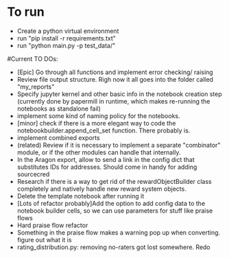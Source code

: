 # To run
* Create a python virtual environment
* run "pip install -r requirements.txt"
* run "python main.py -p test_data/"


#Current TO DOs:
- [Epic] Go through all functions and implement error checking/ raising
- Review file output structure. Righ now it all goes into the folder called "my_reports"
- Specify jupyter kernel and other basic info in the notebook creation step (currently done by papermill in runtime, which makes re-running the notebooks as standalone fail)
- implement some kind of naming policy for the notebooks.
- [minor] check if there is a more elegant way to code the notebookbuilder.append_cell_set function. There probably is.
- implement combined exports
- (related) Review if it is necessary to implement a separate "combinator" module, or if the other modules can handle that internally.
- In the Aragon export, allow to send a link in the config dict that substitutes IDs for addresses. Should come in handy for adding sourcecred
- Research if there is a way to get rid of the rewardObjectBuilder class completely and natively handle new reward system objects.
- Delete the template notebook after running it 
- [Lots of refactor probably]Add the option to add config data to the notebook builder cells, so we can use parameters for stuff like praise flows
- Hard praise flow refactor
- Something in the praise flow makes a warning pop up when converting. figure out what it is
- rating_distribution.py:  removing no-raters got lost somewhere. Redo

